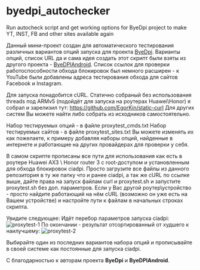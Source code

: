 # byedpi_autochecker
Run autocheck script and get working options for ByeDpi project to make YT, INST, FB and other sites available again

Данный мини-проект создан для автоматического тестирования различных вариантов опций запуска для проекта [ByeDpi](https://github.com/hufrea/byedpi).
Варианты опций, список URL да и сама идея создать этот скрипт были взяты из другого проекта - [ByeDPIAndroid](https://github.com/romanvht/ByeDPIAndroid).
Список ссылок для проверки работоспособности обхода блокировок был немного расширен - к YouTube были  добавлены адреса тестирования обхода для сайтов Facebook и Instagram.

Для запуска понадобится cURL. Статично собраный без использования threads под ARMv5 (подойдёт для запуска на роутерах Huawei\Honor) я собрал и зарелизил тут: https://github.com/EgorKin/static-curl
Для других систем Вы можете найти либо собрать из исходников самостоятельно.

Набор тестируемых опций - в файле proxytest_cmds.txt
Набор тестируемых сайтов - в файле proxytest_sites.txt
Вы можете изменять их как пожелаете, к примеру добавляя наборы опций, найденные в интернете и работающие на других провайдерах для проверки у себя.

В самом скрипте прописаны все пути для использования как есть в роутере Huawei AX3 \ Honor router 3 c root-доступом и установленным для обхода блокировок ciadpi. Просто загрузите все файлы из данного репозитория в ту же папку что и ранее ciadpi, а так же cURL по ссылке выше, дайте права на запуск файлам curl и proxytest.sh и запустите proxytest.sh без доп. параметров. Если у Вас другой роутер\устройство - просто найдите работающий на нём cURL (возможно он уже есть на Вашем устройстве) и настройте пути к файлам в начальных строках скрипта.

Увидите следующее:
Идёт перебор параметров запуска ciadpi:
![proxytest-1](https://github.com/user-attachments/assets/ba3ee2e0-e671-47e1-a36f-21be9d0e577d)
По окончании - результат отсортированный от худшего к наилучшему:
![proxytest-2](https://github.com/user-attachments/assets/3d5e9efc-8bb4-4c68-8ab8-5e97884f5f8f)

Выбирайте один из последних вариантов набора опций и прописывайте в своей системе как постоянные для запуска ciadpi.

С благодарностью к авторам проекта <strong>ByeDpi</strong> и <strong>ByeDPIAndroid</strong>.
